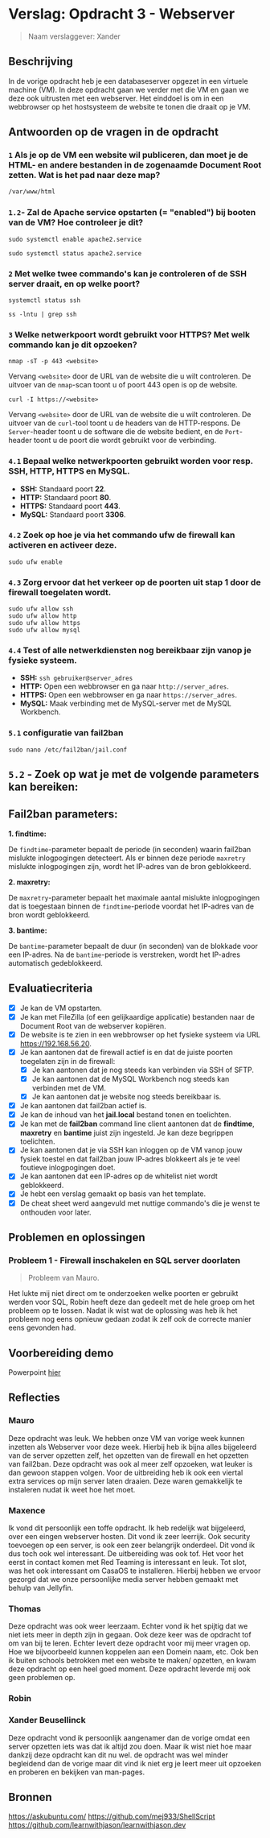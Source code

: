 # Verslag: Opdracht 3 - Webserver

> Naam verslaggever: Xander

## Beschrijving

In de vorige opdracht heb je een databaseserver opgezet in een virtuele machine (VM). In deze opdracht gaan we verder met die VM en gaan we deze ook uitrusten met een webserver. Het einddoel is om in een webbrowser op het hostsysteem de website te tonen die draait op je VM.

## Antwoorden op de vragen in de opdracht

### `1` Als je op de VM een website wil publiceren, dan moet je de HTML- en andere bestanden in de zogenaamde **Document Root** zetten. Wat is het pad naar deze map?

```bash
/var/www/html
```

### `1.2`- Zal de Apache service opstarten (= "enabled") bij booten van de VM? Hoe controleer je dit?

```
sudo systemctl enable apache2.service
```

```
sudo systemctl status apache2.service
```

### `2` Met welke twee commando's kan je controleren of de SSH server draait, en op welke poort?

```
systemctl status ssh
```

```
ss -lntu | grep ssh
```

### `3` Welke netwerkpoort wordt gebruikt voor HTTPS? Met welk commando kan je dit opzoeken?

```
nmap -sT -p 443 <website>
```

Vervang `<website>` door de URL van de website die u wilt controleren. De uitvoer van de `nmap`-scan toont u of poort 443 open is op de website.

```
curl -I https://<website>
```

Vervang `<website>` door de URL van de website die u wilt controleren. De uitvoer van de `curl`-tool toont u de headers van de HTTP-respons. De `Server`-header toont u de software die de website bedient, en de `Port`-header toont u de poort die wordt gebruikt voor de verbinding.

### `4.1` Bepaal welke netwerkpoorten gebruikt worden voor resp. SSH, HTTP, HTTPS en MySQL.

- **SSH:** Standaard poort **22**.
- **HTTP:** Standaard poort **80**.
- **HTTPS:** Standaard poort **443**.
- **MySQL:** Standaard poort **3306**.

### `4.2` Zoek op hoe je via het commando **ufw** de firewall kan activeren en activeer deze.

```
sudo ufw enable
```

### `4.3` Zorg ervoor dat het verkeer op de poorten uit stap 1 door de firewall toegelaten wordt.

```
sudo ufw allow ssh
sudo ufw allow http
sudo ufw allow https
sudo ufw allow mysql
```

### `4.4` Test of alle netwerkdiensten nog bereikbaar zijn vanop je fysieke systeem.

- **SSH:** `ssh gebruiker@server_adres`
- **HTTP:** Open een webbrowser en ga naar `http://server_adres`.
- **HTTPS:** Open een webbrowser en ga naar `https://server_adres`.
- **MySQL:** Maak verbinding met de MySQL-server met de MySQL Workbench.

### `5.1` configuratie van fail2ban

```
sudo nano /etc/fail2ban/jail.conf
```

## `5.2` - Zoek op wat je met de volgende parameters kan bereiken:

## **Fail2ban parameters:**

**1. findtime:**

De `findtime`-parameter bepaalt de periode (in seconden) waarin fail2ban mislukte inlogpogingen detecteert. Als er binnen deze periode `maxretry` mislukte inlogpogingen zijn, wordt het IP-adres van de bron geblokkeerd.

**2. maxretry:**

De `maxretry`-parameter bepaalt het maximale aantal mislukte inlogpogingen dat is toegestaan ​​binnen de `findtime`-periode voordat het IP-adres van de bron wordt geblokkeerd.

**3. bantime:**

De `bantime`-parameter bepaalt de duur (in seconden) van de blokkade voor een IP-adres. Na de `bantime`-periode is verstreken, wordt het IP-adres automatisch gedeblokkeerd.

## Evaluatiecriteria

- [x] Je kan de VM opstarten.
- [x] Je kan met FileZilla (of een gelijkaardige applicatie) bestanden naar de Document Root van de webserver kopiëren.
- [x] De website is te zien in een webbrowser op het fysieke systeem via URL <https://192.168.56.20>.
- [x] Je kan aantonen dat de firewall actief is en dat de juiste poorten toegelaten zijn in de firewall:
  - [x] Je kan aantonen dat je nog steeds kan verbinden via SSH of SFTP.
  - [x] Je kan aantonen dat de MySQL Workbench nog steeds kan verbinden met de VM.
  - [x] Je kan aantonen dat je website nog steeds bereikbaar is.
- [x] Je kan aantonen dat fail2ban actief is.
- [x] Je kan de inhoud van het **jail.local** bestand tonen en toelichten.
- [x] Je kan met de **fail2ban** command line client aantonen dat de **findtime**, **maxretry** en **bantime** juist zijn ingesteld. Je kan deze begrippen toelichten.
- [x] Je kan aantonen dat je via SSH kan inloggen op de VM vanop jouw fysiek toestel en dat fail2ban jouw IP-adres blokkeert als je te veel foutieve inlogpogingen doet.
- [x] Je kan aantonen dat een IP-adres op de whitelist niet wordt geblokkeerd.
- [x] Je hebt een verslag gemaakt op basis van het template.
- [x] De cheat sheet werd aangevuld met nuttige commando's die je wenst te onthouden voor later.

## Problemen en oplossingen

### Probleem 1 - Firewall inschakelen en SQL server doorlaten

> Probleem van Mauro.

Het lukte mij niet direct om te onderzoeken welke poorten er gebruikt werden voor SQL, Robin heeft deze dan gedeelt met de hele groep om het probleem op te lossen. Nadat ik wist wat de oplossing was heb ik het probleem nog eens opnieuw gedaan zodat ik zelf ook de correcte manier eens gevonden had.

## Voorbereiding demo

Powerpoint [hier](presentatie/presentatie.md)

## Reflecties

### Mauro

Deze opdracht was leuk. We hebben onze VM van vorige week kunnen inzetten als Webserver voor deze week. Hierbij heb ik bijna alles bijgeleerd van de server opzetten zelf, het opzetten van de firewall en het opzetten van fail2ban.
Deze opdracht was ook al meer zelf opzoeken, wat leuker is dan gewoon stappen volgen.
Voor de uitbreiding heb ik ook een viertal extra services op mijn server laten draaien. Deze waren gemakkelijk te instaleren nudat ik weet hoe het moet.

### Maxence

Ik vond dit persoonlijk een toffe opdracht. Ik heb redelijk wat bijgeleerd, over een eingen webserver hosten. Dit vond ik zeer leerrijk. Ook security toevoegen op een server, is ook een zeer belangrijk onderdeel. Dit vond ik dus toch ook wel interessant. De uitbereiding was ook tof. Het voor het eerst in contact komen met Red Teaming is interessant en leuk. Tot slot, was het ook interessant om CasaOS te installeren. Hierbij hebben we ervoor gezorgd dat we onze persoonlijke media server hebben gemaakt met behulp van Jellyfin.

### Thomas

Deze opdracht was ook weer leerzaam. Echter vond ik het spijtig dat we niet iets meer in depth zijn in gegaan. Ook deze keer was de opdracht tof om van bij te leren. Echter levert deze opdracht voor mij meer vragen op. Hoe we bijvoorbeeld kunnen koppelen aan een Domein naam, etc. Ook ben ik buiten schools betrokken met een website te maken/ opzetten, en kwam deze opdracht op een heel goed moment. Deze opdracht leverde mij ook geen problemen op.

### Robin

### Xander Beusellinck

Deze opdracht vond ik persoonlijk aangenamer dan de vorige omdat een server opzetten iets was dat ik altijd zou doen. Maar ik wist niet hoe maar dankzij deze opdracht kan dit nu wel. de opdracht was wel minder begleidend dan de vorige maar dit vind ik niet erg je leert meer uit opzoeken en proberen en bekijken van man-pages.

## Bronnen

https://askubuntu.com/
https://github.com/mej933/ShellScript
https://github.com/learnwithjason/learnwithjason.dev
